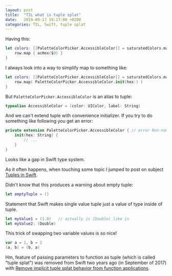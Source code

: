 ```yaml
---
layout: post
title:  "TIL what is tuple splat"
date:   2019-09-17 19:17:00 +0200
categories: TIL, Swift, tuple splat
---
```

Having this:

```Swift
let colors: [[PaletteColorPicker.AccessibleColor]] = saturatedColors.map { row in
    row.map { acHex($0) }
}
```

I always look into a way to simplify map to something like:

```Swift
let colors: [[PaletteColorPicker.AccessibleColor]] = saturatedColors.map { row in
    row.map( PaletteColorPicker.AccessibleColor.init(hex:) )
}
```

But `PaletteColorPicker.AccessibleColor` is an alias to tuple:

```Swift
typealias AccessibleColor = (color: UIColor, label: String)
```

And we can't extend tuple with convenience initializer. If you try to do something like following you get an error:

```Swift 
private extension PaletteColorPicker.AccessibleColor { // error Non-nominal type 'PaletteColorPicker.AccessibleColor' (aka '(color: UIColor, label: String)') cannot be extended
    init(hex: String) {
        // ...
    }
}
```

Looks like a gap in Swift type system.

As it often happens, when touching some topic I jumped to post on subject [Tuples in Swift](https://andybargh.com/tuples-in-swift/).

Didn't know that this produces a warning about empty tuple:

```Swift
let emptyTuple = ()
```

Statement that Swift makes single value tuple just a value of type inside of tuple.

```Swift
let myValue1 = (1.0)   // actually is (Double) like in
let myValue2: (Double) 
```

This trick of swapping two variable values is so nice!

```Swift
var a = 1, b = 2
(a, b) = (b, a)
```

Hm, feature of passing parameters to function as tuple (which is called "tuple splat") was removed from Swift two years ago (in September of 2017) with [Remove implicit tuple splat behavior from function applications](https://github.com/apple/swift-evolution/blob/master/proposals/0029-remove-implicit-tuple-splat.md).

